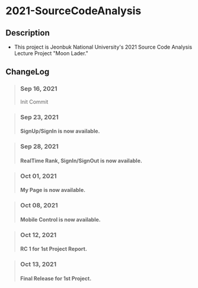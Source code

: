 2021-SourceCodeAnalysis
=

## Description
- This project is Jeonbuk National University's 2021 Source Code Analysis Lecture Project "Moon Lader."

## ChangeLog
> ### Sep 16, 2021
> Init Commit

> ### Sep 23, 2021
> #### SignUp/SignIn is now available.

> ### Sep 28, 2021
> #### RealTime Rank, SignIn/SignOut is now available.

> ### Oct 01, 2021
> #### My Page is now available.

> ### Oct 08, 2021
> #### Mobile Control is now available.

> ### Oct 12, 2021
> #### RC 1 for 1st Project Report.

> ### Oct 13, 2021
> #### Final Release for 1st Project.